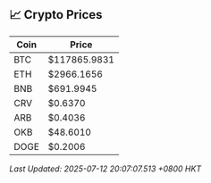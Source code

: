 ## 📈 Crypto Prices

| Coin | Price |
| ---- | ----- |
| BTC | $117865.9831 |
| ETH | $2966.1656 |
| BNB | $691.9945 |
| CRV | $0.6370 |
| ARB | $0.4036 |
| OKB | $48.6010 |
| DOGE | $0.2006 |

_Last Updated: 2025-07-12 20:07:07.513 +0800 HKT_